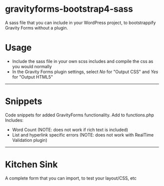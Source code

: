# gravityforms-bootstrap4-sass
A sass file that you can include in your WordPress project, to bootstrappify Gravity Forms without a plugin.

# Usage
- Include the sass file in your own scss includes and compile the css as you would normally
- In the Gravity Forms plugin settings, select *No* for "Output CSS" and *Yes* for "Output HTML5" 

-----------------
# Snippets
Code snippets for added GravityForms functionality. Add to functions.php
Includes:
- Word Count (NOTE: does not work if rich text is included)
- List and hyperlink specific errors (NOTE: does not work with RealTime Validation plugin)
----------------
# Kitchen Sink
A complete form that you can import, to test your layout/CSS, etc



